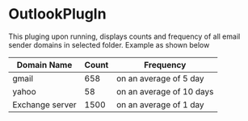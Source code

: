 # OutlookPlugIn

This pluging upon running, displays counts and frequency of all email sender domains in selected folder.
Example as shown below

| Domain Name  | Count  | Frequency  |
| ------------ | ------------ | ------------ |
| gmail  | 658  |  on an average of 5 day |
|  yahoo | 58  |  on an average of 10 days |
|  Exchange server | 1500  |  on an average of 1 day |
